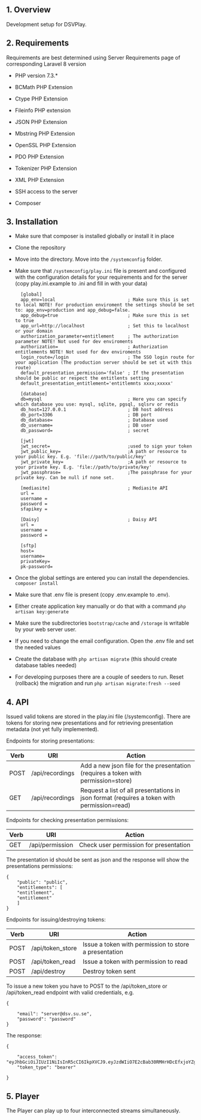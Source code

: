 ## 1. Overview
Development setup for DSVPlay.

## 2. Requirements
Requirements are best determined using Server Requirements page of corresponding Laravel 8 version

- PHP version 7.3.*

- BCMath PHP Extension

- Ctype PHP Extension

- Fileinfo PHP extension

- JSON PHP Extension

- Mbstring PHP Extension

- OpenSSL PHP Extension

- PDO PHP Extension

- Tokenizer PHP Extension

- XML PHP Extension

- SSH access to the server

- Composer

## 3. Installation

* Make sure that composer is installed globally or install it in place

* Clone the repository

* Move into the directory. Move into the `/systemconfig` folder.

* Make sure that `/systemconfig/play.ini` file is present and configured with the configuration details for your requirements and for the server (copy play.ini.example to .ini and fill in with your data)

        [global]
        app_env=local                           ; Make sure this is set to local NOTE! For production enviroment the settings should be set to: app_env=production and app_debug=false.
        app_debug=true                          ; Make sure this is set to true
        app_url=http://localhost                ; Set this to localhost or your domain
        authorization_parameter=entitlement     ; The authorization parameter NOTE! Not used for dev enviroments
        authorization=                          ; Authorization entitlements NOTE! Not used for dev enviroments
        login_route=/login                      ; The SSO login route for your application (The production server should be set ut with this route) 
        default_presentation_permission='false' ; If the presentation should be public or respect the entitlents setting
        default_presentation_entitlement='entitlemnts xxxx;xxxxx'
        
        [database]
        db=mysql                                ; Here you can specify which database you use: mysql, sqlite, pgsql, sqlsrv or redis 
        db_host=127.0.0.1                       ; DB host address
        db_port=3306                            ; DB port
        db_database=                            ; Database used     
        db_username=                            ; DB user
        db_password=                            ; secret
        
        [jwt]
        jwt_secret=                             ;used to sign your token
        jwt_public_key=                         ;A path or resource to your public key. E.g. 'file://path/to/public/key'
        jwt_private_key=                        ;A path or resource to your private key. E.g. 'file://path/to/private/key'
        jwt_passphrase=                         ;The passphrase for your private key. Can be null if none set.
        
        [mediasite]                             ; Mediasite API
        url =
        username =
        password =
        sfapikey =
        
        [Daisy]                                 ; Daisy API
        url =
        username =
        password =
        
        [sftp]
        host=
        username=
        privateKey=
        pk-password=

        
* Once the global settings are entered you can install the dependencies. `composer install`

* Make sure that .env file is present (copy .env.example to .env). 

* Either create application key manually or do that with a command `php artisan key:generate`

* Make sure the subdirectories `bootstrap/cache` and `/storage` is writable by your web server user.

* If you need to change the email configuration. Open the .env file and set the needed values

* Create the database with `php artisan migrate` (this should create database tables needed)

* For developing purposes there are a couple of seeders to run. Reset (rollback) the migration and run `php artisan migrate:fresh --seed`

## 4. API
Issued valid tokens are stored in the play.ini file (/systemconfig). There are tokens for storing new presentations and for retrieving presentation metadata (not yet fully implemented).

Endpoints for storing presentations:

Verb | URI | Action
-----|-----|-------
POST | /api/recordings | Add a new json file for the presentation (requires a token with permission=store)
GET | /api/recordings | Request a list of all presentations in json format (requires a token with permission=read)


Endpoints for checking presentation permissions:

Verb | URI | Action
-----|-----|-------
GET | /api/permission | Check user permission for presentation

The presentation id should be sent as json and the response will show the presentations permissions:

    {
        "public": "public",
        "entitlements": [
        "entitlement",
        "entitlement"
        ]
    }

Endpoints for issuing/destroying tokens:

Verb | URI | Action
-----|-----|--------
POST | /api/token_store | Issue a token with permission to store a presentation
POST | /api/token_read | Issue a token with permission to read
POST | /api/destroy | Destroy token sent


To issue a new token you have to POST to the /api/token_store or /api/token_read endpoint with valid credentials,
e.g.

    {

        "email": "server@dsv.su.se",
        "password": "password"
    }

The response:

    {

        "access_token": "eyJhbGciOiJIUzI1NiIsInR5cCI6IkpXVCJ9.eyJzdWIiO7E2cBab30RMHrHDcEfxjoYZgeFONFh7HgQ",
        "token_type": "bearer"
       
    }


## 5. Player
The Player can play up to four interconnected streams simultaneously.





